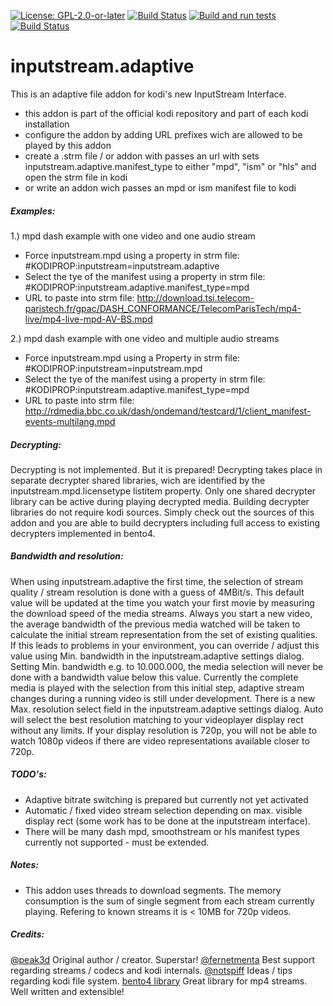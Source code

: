 [![License: GPL-2.0-or-later](https://img.shields.io/badge/License-GPL%20v2+-blue.svg)](LICENSE.GPL)
[![Build Status](https://dev.azure.com/teamkodi/binary-addons/_apis/build/status/xbmc.inputstream.adaptive?branchName=Matrix)](https://dev.azure.com/teamkodi/binary-addons/_build/latest?definitionId=79&branchName=Matrix)
[![Build and run tests](https://github.com/xbmc/inputstream.adaptive/actions/workflows/build.yml/badge.svg?branch=Matrix)](https://github.com/xbmc/inputstream.adaptive/actions/workflows/build.yml)
[![Build Status](https://jenkins.kodi.tv/view/Addons/job/xbmc/job/inputstream.adaptive/job/Matrix/badge/icon)](https://jenkins.kodi.tv/blue/organizations/jenkins/xbmc%2Finputstream.rtmp/branches/)

# inputstream.adaptive

This is an adaptive file addon for kodi's new InputStream Interface.

- this addon is part of the official kodi repository and part of each kodi installation
- configure the addon by adding URL prefixes wich are allowed to be played by this addon
- create a .strm file / or addon with passes an url with sets inputstream.adaptive.manifest_type to either "mpd", "ism" or "hls" and open the strm file in kodi
- or write an addon wich passes an mpd or ism manifest file to kodi

##### Examples:
1.) mpd dash example with one video and one audio stream
- Force inputstream.mpd using a property in strm file: #KODIPROP:inputstream=inputstream.adaptive
- Select the tye of the manifest using a property in strm file: #KODIPROP:inputstream.adaptive.manifest_type=mpd
- URL to paste into strm file: http://download.tsi.telecom-paristech.fr/gpac/DASH_CONFORMANCE/TelecomParisTech/mp4-live/mp4-live-mpd-AV-BS.mpd

2.) mpd dash example with one video and multiple audio streams
- Force inputstream.mpd using a Property in strm file: #KODIPROP:inputstream=inputstream.mpd
- Select the tye of the manifest using a property in strm file: #KODIPROP:inputstream.adaptive.manifest_type=mpd
- URL to paste into strm file: http://rdmedia.bbc.co.uk/dash/ondemand/testcard/1/client_manifest-events-multilang.mpd

##### Decrypting:
Decrypting is not implemented. But it is prepared!
Decrypting takes place in separate decrypter shared libraries, wich are identified by the inputstream.mpd.licensetype listitem property.
Only one shared decrypter library can be active during playing decrypted media. Building decrypter libraries do not require kodi sources.
Simply check out the sources of this addon and you are able to build decrypters including full access to existing decrypters implemented in bento4.

##### Bandwidth and resolution:
When using inputstream.adaptive the first time, the selection of stream quality / stream resolution is done with a guess of 4MBit/s. This default value will be updated at the time you watch your first movie by measuring the download speed of the media streams.
Always you start a new video, the average bandwidth of the previous media watched will be taken to calculate the initial stream representation from the set of existing qualities.
If this leads to problems in your environment, you can override / adjust this value using Min. bandwidth in the inputstream.adaptive settings dialog. Setting Min. bandwidth e.g. to 10.000.000, the media selection will never be done with a bandwidth value below
this value.
Currently the complete media is played with the selection from this initial step, adaptive stream changes during a running video is still under development.
There is a new Max. resolution select field in the inputstream.adaptive settings dialog.
Auto will select the best resolution matching to your videoplayer display rect without any limits.
If your display resolution is 720p, you will not be able to watch 1080p videos if there are video representations available closer to 720p.


##### TODO's:
- Adaptive bitrate switching is prepared but currently not yet activated
- Automatic / fixed video stream selection depending on max. visible display rect (some work has to be done at the inputstream interface).
- There will be many dash mpd, smoothstream or hls manifest types currently not supported - must be extended.

##### Notes:
- This addon uses threads to download segments. The memory consumption is the sum of single segment from each stream currently playing. Refering to known streams it is < 10MB for 720p videos.

##### Credits:
[@peak3d](https://github.com/peak3d) Original author / creator. Superstar!
[@fernetmenta](https://github.com/fernetmenta) Best support regarding streams / codecs and kodi internals.
[@notspiff](https://github.com/notspiff) Ideas / tips regarding kodi file system.
[bento4 library](https://www.bento4.com/) Great library for mp4 streams. Well written and extensible!
